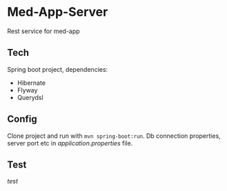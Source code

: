 # Med-App-Server

Rest service for med-app

## Tech

Spring boot project, dependencies:
- Hibernate
- Flyway
- Querydsl

## Config

Clone project and run with `mvn spring-boot:run`. Db connection properties, server port etc in _application.properties_ file.

## Test
_test_
